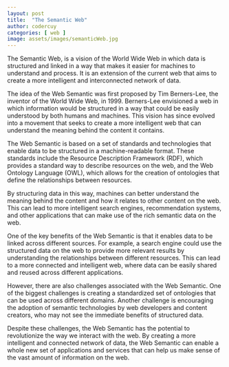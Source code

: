 ```yaml
---
layout: post
title:  "The Semantic Web"
author: codercuy
categories: [ web ]
image: assets/images/semanticWeb.jpg
---
```


The Semantic Web, is a vision of the World Wide Web in which data is structured and linked in a way that makes it easier for machines to understand and process. It is an extension of the current web that aims to create a more intelligent and interconnected network of data.

The idea of the Web Semantic was first proposed by Tim Berners-Lee, the inventor of the World Wide Web, in 1999. Berners-Lee envisioned a web in which information would be structured in a way that could be easily understood by both humans and machines. This vision has since evolved into a movement that seeks to create a more intelligent web that can understand the meaning behind the content it contains.

The Web Semantic is based on a set of standards and technologies that enable data to be structured in a machine-readable format. These standards include the Resource Description Framework (RDF), which provides a standard way to describe resources on the web, and the Web Ontology Language (OWL), which allows for the creation of ontologies that define the relationships between resources.

By structuring data in this way, machines can better understand the meaning behind the content and how it relates to other content on the web. This can lead to more intelligent search engines, recommendation systems, and other applications that can make use of the rich semantic data on the web.

One of the key benefits of the Web Semantic is that it enables data to be linked across different sources. For example, a search engine could use the structured data on the web to provide more relevant results by understanding the relationships between different resources. This can lead to a more connected and intelligent web, where data can be easily shared and reused across different applications.

However, there are also challenges associated with the Web Semantic. One of the biggest challenges is creating a standardized set of ontologies that can be used across different domains. Another challenge is encouraging the adoption of semantic technologies by web developers and content creators, who may not see the immediate benefits of structured data.

Despite these challenges, the Web Semantic has the potential to revolutionize the way we interact with the web. By creating a more intelligent and connected network of data, the Web Semantic can enable a whole new set of applications and services that can help us make sense of the vast amount of information on the web.
